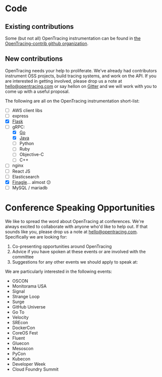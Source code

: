 # Code

## Existing contributions

Some (but not all) OpenTracing instrumentation can be found in [the OpenTracing-contrib github organization](https://github.com/opentracing-contrib).

## New contributions

OpenTracing needs your help to proliferate. We’ve already had contributors instrument OSS projects, build tracing systems, and work on the API. If you are interested in getting involved, please drop us a note at [hello@opentracing.com](mailto:hello@opentracing.com) or say hellon on [Gitter](https://gitter.im/opentracing/public) and we will work with you to come up with a useful proposal.

The following are all on the OpenTracing instrumentation short-list:

- [ ] AWS client libs
- [ ] express
- [x] [Flask](https://github.com/opentracing-contrib/python-flask)
- [ ] gRPC:
  - [x] [Go](https://github.com/grpc-ecosystem/grpc-opentracing/tree/master/go/otgrpc) 
  - [x] [Java](https://github.com/grpc-ecosystem/grpc-opentracing/tree/master/java)
  - [ ] Python
  - [ ] Ruby
  - [ ] Objective-C
  - [ ] C++
- [ ] nginx
- [ ] React JS
- [ ] Elasticsearch
- [x] [Finagle](https://github.com/twitter/finagle/pull/520#issuecomment-249959538)... almost :confused: 
- [ ] MySQL / mariadb

# Conference Speaking Opportunities

We like to spread the word about OpenTracing at conferences. We're always excited to collaborate with anyone who'd like to help out. If that sounds like you, please drop us a note at [hello@opentracing.com](mailto:hello@opentracing.com). Specifically we are looking for:

1. Co-presenting opportunities around OpenTracing
2. Advice if you have spoken at these events or are involved with the committee
3. Suggestions for any other events we should apply to speak at:

We are particularly interested in the following events:

- OSCON
- Monitorama USA
- Signal
- Strange Loop
- Surge
- GitHub Universe
- Go To
- Velocity
- SREcon
- DockerCon
- CoreOS Fest
- Fluent
- Gluecon
- Mesoscon
- PyCon
- Kubecon
- Developer Week
- Cloud Foundry Summit
